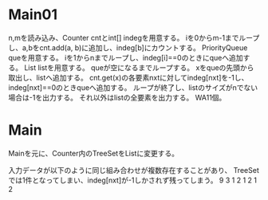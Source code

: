 # Main01
n,mを読み込み、Counter cntとint[] indegを用意する。
iを0からm-1までループし、a,bをcnt.add(a, b)に追加し、indeg[b]にカウントする。
PriorityQueue<Integer> queを用意する。
iを1からnまでループし、indeg[i]==0のときにqueへ追加する。
List<Integer> listを用意する。
queが空になるまでループする。
xをqueの先頭から取出し、listへ追加する。
cnt.get(x)の各要素nxtに対してindeg[nxt]を-1し、indeg[nxt]==0のときqueへ追加する。
ループが終了し、listのサイズがnでない場合は-1を出力する。
それ以外はlistの全要素を出力する。
WA11個。

# Main
Mainを元に、Counter内のTreeSet<Integer>をList<Integer>に変更する。

入力データが以下のように同じ組み合わせが複数存在することがあり、
TreeSetでは1件となってしまい、indeg\[nxt\]が-1しかされず残ってしまう。
9 3
1 2
1 2
1 2

